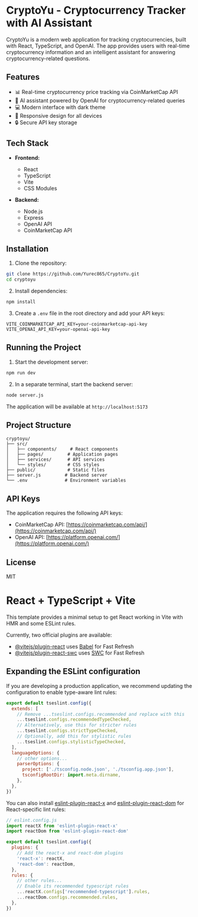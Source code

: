 # CryptoYu - Cryptocurrency Tracker with AI Assistant

CryptoYu is a modern web application for tracking cryptocurrencies, built with React, TypeScript, and OpenAI. The app provides users with real-time cryptocurrency information and an intelligent assistant for answering cryptocurrency-related questions.

## Features

- 📊 Real-time cryptocurrency price tracking via CoinMarketCap API
- 🤖 AI assistant powered by OpenAI for cryptocurrency-related queries
- 💻 Modern interface with dark theme
- 📱 Responsive design for all devices
- 🔒 Secure API key storage

## Tech Stack

- **Frontend:**
  - React
  - TypeScript
  - Vite
  - CSS Modules

- **Backend:**
  - Node.js
  - Express
  - OpenAI API
  - CoinMarketCap API

## Installation

1. Clone the repository:
```bash
git clone https://github.com/Yurec865/CryptoYu.git
cd cryptoyu
```

2. Install dependencies:
```bash
npm install
```

3. Create a `.env` file in the root directory and add your API keys:
```env
VITE_COINMARKETCAP_API_KEY=your-coinmarketcap-api-key
VITE_OPENAI_API_KEY=your-openai-api-key
```

## Running the Project

1. Start the development server:
```bash
npm run dev
```

2. In a separate terminal, start the backend server:
```bash
node server.js
```

The application will be available at `http://localhost:5173`

## Project Structure

```
cryptoyu/
├── src/
│   ├── components/     # React components
│   ├── pages/         # Application pages
│   ├── services/      # API services
│   └── styles/        # CSS styles
├── public/            # Static files
├── server.js         # Backend server
└── .env              # Environment variables
```

## API Keys

The application requires the following API keys:
- CoinMarketCap API: [https://coinmarketcap.com/api/](https://coinmarketcap.com/api/)
- OpenAI API: [https://platform.openai.com/](https://platform.openai.com/)

## License

MIT

# React + TypeScript + Vite

This template provides a minimal setup to get React working in Vite with HMR and some ESLint rules.

Currently, two official plugins are available:

- [@vitejs/plugin-react](https://github.com/vitejs/vite-plugin-react/blob/main/packages/plugin-react) uses [Babel](https://babeljs.io/) for Fast Refresh
- [@vitejs/plugin-react-swc](https://github.com/vitejs/vite-plugin-react/blob/main/packages/plugin-react-swc) uses [SWC](https://swc.rs/) for Fast Refresh

## Expanding the ESLint configuration

If you are developing a production application, we recommend updating the configuration to enable type-aware lint rules:

```js
export default tseslint.config({
  extends: [
    // Remove ...tseslint.configs.recommended and replace with this
    ...tseslint.configs.recommendedTypeChecked,
    // Alternatively, use this for stricter rules
    ...tseslint.configs.strictTypeChecked,
    // Optionally, add this for stylistic rules
    ...tseslint.configs.stylisticTypeChecked,
  ],
  languageOptions: {
    // other options...
    parserOptions: {
      project: ['./tsconfig.node.json', './tsconfig.app.json'],
      tsconfigRootDir: import.meta.dirname,
    },
  },
})
```

You can also install [eslint-plugin-react-x](https://github.com/Rel1cx/eslint-react/tree/main/packages/plugins/eslint-plugin-react-x) and [eslint-plugin-react-dom](https://github.com/Rel1cx/eslint-react/tree/main/packages/plugins/eslint-plugin-react-dom) for React-specific lint rules:

```js
// eslint.config.js
import reactX from 'eslint-plugin-react-x'
import reactDom from 'eslint-plugin-react-dom'

export default tseslint.config({
  plugins: {
    // Add the react-x and react-dom plugins
    'react-x': reactX,
    'react-dom': reactDom,
  },
  rules: {
    // other rules...
    // Enable its recommended typescript rules
    ...reactX.configs['recommended-typescript'].rules,
    ...reactDom.configs.recommended.rules,
  },
})
```
